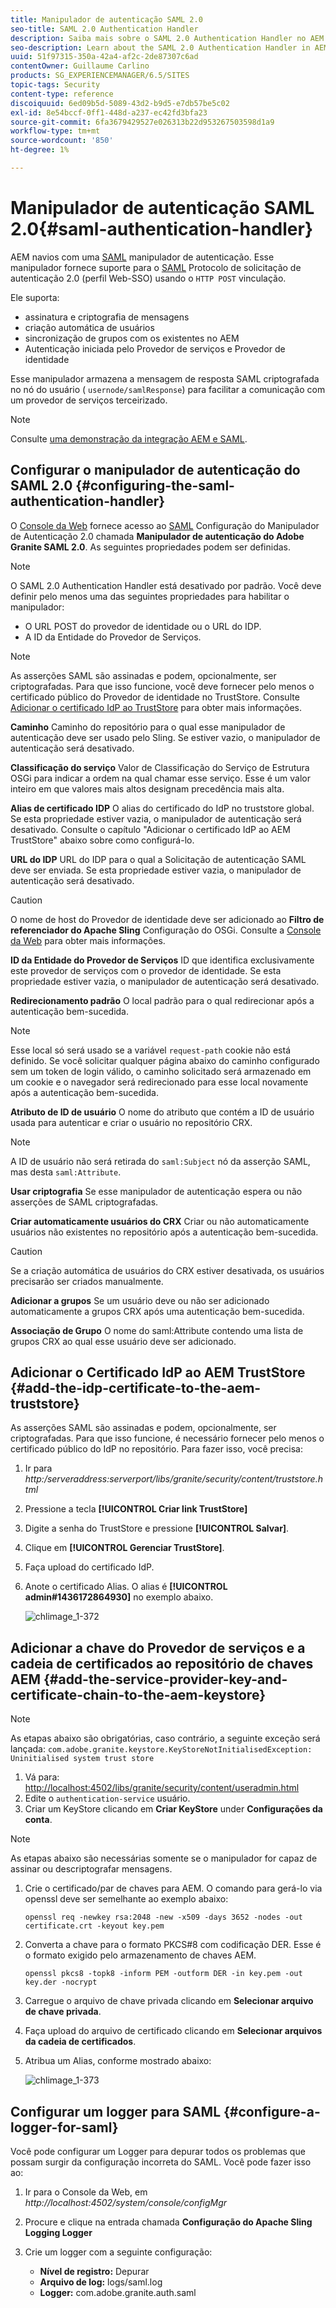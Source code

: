 ```yaml
---
title: Manipulador de autenticação SAML 2.0
seo-title: SAML 2.0 Authentication Handler
description: Saiba mais sobre o SAML 2.0 Authentication Handler no AEM.
seo-description: Learn about the SAML 2.0 Authentication Handler in AEM.
uuid: 51f97315-350a-42a4-af2c-2de87307c6ad
contentOwner: Guillaume Carlino
products: SG_EXPERIENCEMANAGER/6.5/SITES
topic-tags: Security
content-type: reference
discoiquuid: 6ed09b5d-5089-43d2-b9d5-e7db57be5c02
exl-id: 8e54bccf-0ff1-448d-a237-ec42fd3bfa23
source-git-commit: 6fa3679429527e026313b22d953267503598d1a9
workflow-type: tm+mt
source-wordcount: '850'
ht-degree: 1%

---
```


# Manipulador de autenticação SAML 2.0{#saml-authentication-handler}

AEM navios com uma [SAML](https://saml.xml.org/saml-specifications) manipulador de autenticação. Esse manipulador fornece suporte para o [SAML](https://saml.xml.org/saml-specifications) Protocolo de solicitação de autenticação 2.0 (perfil Web-SSO) usando o `HTTP POST` vinculação.

Ele suporta:

* assinatura e criptografia de mensagens
* criação automática de usuários
* sincronização de grupos com os existentes no AEM
* Autenticação iniciada pelo Provedor de serviços e Provedor de identidade

Esse manipulador armazena a mensagem de resposta SAML criptografada no nó do usuário ( `usernode/samlResponse`) para facilitar a comunicação com um provedor de serviços terceirizado.

>[!NOTE]
>
>Consulte [uma demonstração da integração AEM e SAML](https://experienceleague.adobe.com/docs/experience-cloud-kcs/kbarticles/KA-17481.html).

## Configurar o manipulador de autenticação do SAML 2.0 {#configuring-the-saml-authentication-handler}

O [Console da Web](/help/sites-deploying/configuring-osgi.md) fornece acesso ao [SAML](https://saml.xml.org/saml-specifications) Configuração do Manipulador de Autenticação 2.0 chamada **Manipulador de autenticação do Adobe Granite SAML 2.0**. As seguintes propriedades podem ser definidas.

>[!NOTE]
>
>O SAML 2.0 Authentication Handler está desativado por padrão. Você deve definir pelo menos uma das seguintes propriedades para habilitar o manipulador:
>
>* O URL POST do provedor de identidade ou o URL do IDP.
>* A ID da Entidade do Provedor de Serviços.
>


>[!NOTE]
>
>As asserções SAML são assinadas e podem, opcionalmente, ser criptografadas. Para que isso funcione, você deve fornecer pelo menos o certificado público do Provedor de identidade no TrustStore. Consulte [Adicionar o certificado IdP ao TrustStore](/help/sites-administering/saml-2-0-authenticationhandler.md#add-the-idp-certificate-to-the-aem-truststore) para obter mais informações.

**Caminho** Caminho do repositório para o qual esse manipulador de autenticação deve ser usado pelo Sling. Se estiver vazio, o manipulador de autenticação será desativado.

**Classificação do serviço** Valor de Classificação do Serviço de Estrutura OSGi para indicar a ordem na qual chamar esse serviço. Esse é um valor inteiro em que valores mais altos designam precedência mais alta.

**Alias de certificado IDP** O alias do certificado do IdP no truststore global. Se esta propriedade estiver vazia, o manipulador de autenticação será desativado. Consulte o capítulo &quot;Adicionar o certificado IdP ao AEM TrustStore&quot; abaixo sobre como configurá-lo.

**URL do IDP** URL do IDP para o qual a Solicitação de autenticação SAML deve ser enviada. Se esta propriedade estiver vazia, o manipulador de autenticação será desativado.

>[!CAUTION]
>
>O nome de host do Provedor de identidade deve ser adicionado ao **Filtro de referenciador do Apache Sling** Configuração do OSGi. Consulte a [Console da Web](/help/sites-deploying/configuring-osgi.md) para obter mais informações.

**ID da Entidade do Provedor de Serviços** ID que identifica exclusivamente este provedor de serviços com o provedor de identidade. Se esta propriedade estiver vazia, o manipulador de autenticação será desativado.

**Redirecionamento padrão** O local padrão para o qual redirecionar após a autenticação bem-sucedida.

>[!NOTE]
>
>Esse local só será usado se a variável `request-path` cookie não está definido. Se você solicitar qualquer página abaixo do caminho configurado sem um token de login válido, o caminho solicitado será armazenado em um cookie
>e o navegador será redirecionado para esse local novamente após a autenticação bem-sucedida.

**Atributo de ID de usuário** O nome do atributo que contém a ID de usuário usada para autenticar e criar o usuário no repositório CRX.

>[!NOTE]
>
>A ID de usuário não será retirada do `saml:Subject` nó da asserção SAML, mas desta `saml:Attribute`.

**Usar criptografia** Se esse manipulador de autenticação espera ou não asserções de SAML criptografadas.

**Criar automaticamente usuários do CRX** Criar ou não automaticamente usuários não existentes no repositório após a autenticação bem-sucedida.

>[!CAUTION]
>
>Se a criação automática de usuários do CRX estiver desativada, os usuários precisarão ser criados manualmente.

**Adicionar a grupos** Se um usuário deve ou não ser adicionado automaticamente a grupos CRX após uma autenticação bem-sucedida.

**Associação de Grupo** O nome do saml:Attribute contendo uma lista de grupos CRX ao qual esse usuário deve ser adicionado.

## Adicionar o Certificado IdP ao AEM TrustStore {#add-the-idp-certificate-to-the-aem-truststore}

As asserções SAML são assinadas e podem, opcionalmente, ser criptografadas. Para que isso funcione, é necessário fornecer pelo menos o certificado público do IdP no repositório. Para fazer isso, você precisa:

1. Ir para *http:/serveraddress:serverport/libs/granite/security/content/truststore.html*
1. Pressione a tecla **[!UICONTROL Criar link TrustStore]**
1. Digite a senha do TrustStore e pressione **[!UICONTROL Salvar]**.
1. Clique em **[!UICONTROL Gerenciar TrustStore]**.
1. Faça upload do certificado IdP.
1. Anote o certificado Alias. O alias é **[!UICONTROL admin#1436172864930]** no exemplo abaixo.

   ![chlimage_1-372](assets/chlimage_1-372.png)

## Adicionar a chave do Provedor de serviços e a cadeia de certificados ao repositório de chaves AEM {#add-the-service-provider-key-and-certificate-chain-to-the-aem-keystore}

>[!NOTE]
>
>As etapas abaixo são obrigatórias, caso contrário, a seguinte exceção será lançada: `com.adobe.granite.keystore.KeyStoreNotInitialisedException: Uninitialised system trust store`

1. Vá para: [http://localhost:4502/libs/granite/security/content/useradmin.html](http://localhost:4502/libs/granite/security/content/useradmin.html)
1. Edite o `authentication-service` usuário.
1. Criar um KeyStore clicando em **Criar KeyStore** under **Configurações da conta**.

>[!NOTE]
>
>As etapas abaixo são necessárias somente se o manipulador for capaz de assinar ou descriptografar mensagens.

1. Crie o certificado/par de chaves para AEM. O comando para gerá-lo via openssl deve ser semelhante ao exemplo abaixo:

   `openssl req -newkey rsa:2048 -new -x509 -days 3652 -nodes -out certificate.crt -keyout key.pem`

1. Converta a chave para o formato PKCS#8 com codificação DER. Esse é o formato exigido pelo armazenamento de chaves AEM.

   `openssl pkcs8 -topk8 -inform PEM -outform DER -in key.pem -out key.der -nocrypt`

1. Carregue o arquivo de chave privada clicando em **Selecionar arquivo de chave privada**.
1. Faça upload do arquivo de certificado clicando em **Selecionar arquivos da cadeia de certificados**.
1. Atribua um Alias, conforme mostrado abaixo:

   ![chlimage_1-373](assets/chlimage_1-373.png)

## Configurar um logger para SAML {#configure-a-logger-for-saml}

Você pode configurar um Logger para depurar todos os problemas que possam surgir da configuração incorreta do SAML. Você pode fazer isso ao:

1. Ir para o Console da Web, em *http://localhost:4502/system/console/configMgr*
1. Procure e clique na entrada chamada **Configuração do Apache Sling Logging Logger**
1. Crie um logger com a seguinte configuração:

   * **Nível de registro:** Depurar
   * **Arquivo de log:** logs/saml.log
   * **Logger:** com.adobe.granite.auth.saml
